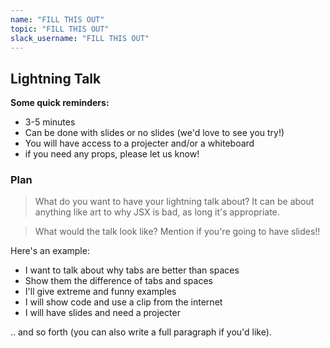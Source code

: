 ```yaml
---
name: "FILL THIS OUT"
topic: "FILL THIS OUT"
slack_username: "FILL THIS OUT"
---
```


## Lightning Talk

**Some quick reminders:**

* 3-5 minutes
* Can be done with slides or no slides (we'd love to see you try!)
* You will have access to a projecter and/or a whiteboard
* if you need any props, please let us know!

### Plan

> What do you want  to have your lightning talk about? It can be about anything like art to why JSX is bad, as long it's appropriate.

> What would the talk look like? Mention if you're going to have slides!!

Here's an example: 

* I want to talk about why tabs are better than spaces
* Show them the difference of tabs and spaces
* I'll give extreme and funny examples
* I will show code and use a clip from the internet
* I will have slides and need a projecter

.. and so forth (you can also write a full paragraph if you'd like).
